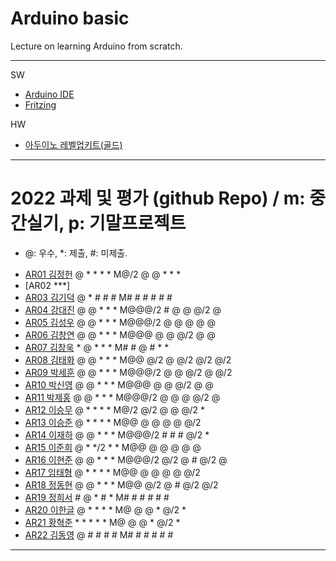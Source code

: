 # Arduino basic
Lecture on learning Arduino from scratch.


---

SW

- [Arduino IDE](https://www.arduino.cc/)
- [Fritzing](http://fritzing.org/download/)

HW

- [아두이노 레벨업키트(골드)](https://www.devicemart.co.kr/goods/view?no=12170416)

---

# 2022 과제 및 평가 (github Repo) / m: 중간실기, p: 기말프로젝트
* @: 우수, *: 제출, #: 미제출.  
- [AR01 김정헌](https://github.com/jhkedwardkim/AR01) @ * * * * M@/2 @ @ * * *
- [AR02 ***]
- [AR03 김기덕](https://github.com/DDUCKI/AR03) @ * # # # M# # # # # #
- [AR04 강대진](https://github.com/ijdaejin/AR04) @ @ * * * M@@@/2 # @ @ @/2 @
- [AR05 김성우](https://github.com/Gukdoli/AR05) @ @ * * * M@@@/2 @ @ @ @ @
- [AR06 김창연](https://github.com/ckddus/AR06) @ @ * * * M@@@ @ @ @/2 @ @
- [AR07 김창욱](https://github.com/HM0007/AR07) * @ * * * M# # @ # * *
- [AR08 김태화](https://github.com/TAaHwa/AR08-) @ @ * * * M@@ @/2 @ @/2 @/2 @/2
- [AR09 박세훈](https://github.com/uoooyas/AR09) @ @ * * * M@@@/2 @ @ @/2 @ @/2
- [AR10 박신영](https://github.com/zachpaul7/AR10) @ @ * * * M@@@ @ @ @/2 @ @
- [AR11 박제홍](http://github.com/qkrwpghd27/AR11) @ @ * * * M@@@/2 @ @ @ @/2 @
- [AR12 이승무](https://github.com/LSeungMOO/AR12) @ * * * * M@/2 @/2 @ @ @/2 *
- [AR13 이승준](https://github.com/q1w2e3r4god/AR13) @ * * * * M@@ @ @ @ @ @/2
- [AR14 이재하](https://github.com/wogk0012/AR14) @ @ * * * M@@@/2 # # # @/2 *
- [AR15 이준희](https://github.com/LJunHee/AR15) @ * */2 * * M@@ @ @ @ @ @
- [AR16 이현준](https://github.com/junlee00/AR16) @ @ * * * M@@@/2 @/2 @ # @/2 @
- [AR17 임태형](https://github.com/vmvvmvvmv/AR17) @ * * * * M@@ @ @ @ @ @/2
- [AR18 정동현](https://github.com/hm18donghyun/AR18) @ @ * * * M@@ @/2 @ # @/2 @/2
- [AR19 정희서](https://github.com/HiSeoJeong/AR19) # @ * # * M# # # # # #
- [AR20 이한글](https://github.com/hangle9449/ar-20) @ * * * * M@ @ @ * @/2 *
- [AR21 황혁준](https://github.com/FL08/ar21) * * * * * M@ @ @ * @/2 *
- [AR22 김동영](https://github.com/badaral/AR22) @ # # # # M# # # # # #

---




